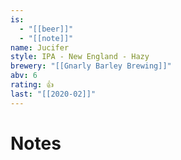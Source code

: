 ```yaml
---
is:
  - "[[beer]]"
  - "[[note]]"
name: Jucifer
style: IPA - New England - Hazy
brewery: "[[Gnarly Barley Brewing]]"
abv: 6
rating: 👍
last: "[[2020-02]]"
---
```

# Notes

